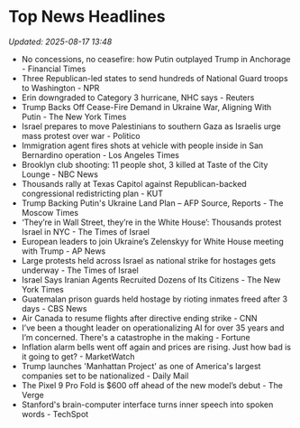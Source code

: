 # Top News Headlines

_Updated: 2025-08-17 13:48_

- No concessions, no ceasefire: how Putin outplayed Trump in Anchorage - Financial Times
- Three Republican-led states to send hundreds of National Guard troops to Washington - NPR
- Erin downgraded to Category 3 hurricane, NHC says - Reuters
- Trump Backs Off Cease-Fire Demand in Ukraine War, Aligning With Putin - The New York Times
- Israel prepares to move Palestinians to southern Gaza as Israelis urge mass protest over war - Politico
- Immigration agent fires shots at vehicle with people inside in San Bernardino operation - Los Angeles Times
- Brooklyn club shooting: 11 people shot, 3 killed at Taste of the City Lounge - NBC News
- Thousands rally at Texas Capitol against Republican-backed congressional redistricting plan - KUT
- Trump Backing Putin's Ukraine Land Plan – AFP Source, Reports - The Moscow Times
- ‘They’re in Wall Street, they’re in the White House’: Thousands protest Israel in NYC - The Times of Israel
- European leaders to join Ukraine’s Zelenskyy for White House meeting with Trump - AP News
- Large protests held across Israel as national strike for hostages gets underway - The Times of Israel
- Israel Says Iranian Agents Recruited Dozens of Its Citizens - The New York Times
- Guatemalan prison guards held hostage by rioting inmates freed after 3 days - CBS News
- Air Canada to resume flights after directive ending strike - CNN
- I’ve been a thought leader on operationalizing AI for over 35 years and I’m concerned. There's a catastrophe in the making - Fortune
- Inflation alarm bells went off again and prices are rising. Just how bad is it going to get? - MarketWatch
- Trump launches 'Manhattan Project' as one of America's largest companies set to be nationalized - Daily Mail
- The Pixel 9 Pro Fold is $600 off ahead of the new model’s debut - The Verge
- Stanford's brain-computer interface turns inner speech into spoken words - TechSpot